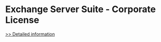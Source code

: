 # Exchange Server Suite - Corporate License
[>> Detailed information](https://secure.shareit.com/shareit/product.html?productid=300850042&affiliateid=200057808)